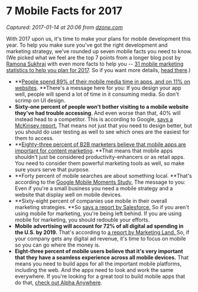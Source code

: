 # 7 Mobile Facts for 2017

_Captured: 2017-01-14 at 20:06 from [dzone.com](https://dzone.com/articles/7-mobile-facts-you-need-to-know-for-2017?edition=263881&utm_source=Daily%20Digest&utm_medium=email&utm_campaign=dd%202017-01-14)_

With 2017 upon us, it's time to make your plans for mobile development this year. To help you make sure you've got the right development and marketing strategy, we've rounded up seven mobile facts you need to know. (We picked what we feel are the top 7 points from a longer blog post by [Ramona Sukhraj](https://www.impactbnd.com/blog/author/ramona-sukhraj) with even more facts to help you -- [31 mobile marketing statistics to help you plan for 2017](https://www.impactbnd.com/blog/mobile-marketing-statistics-for-2016). So if you want more details, [head there](https://www.impactbnd.com/blog/mobile-marketing-statistics-for-2016).)

  * **[People spend 89% of their mobile media time in apps, and on 11% on websites](http://www.smartinsights.com/mobile-marketing/mobile-marketing-analytics/mobile-marketing-statistics/). **There's a message here for you: If you design your app well, people will spend a lot of time in it consuming media. So don't scrimp on UI design.
  * **Sixty-one percent of people won't bother visiting to a mobile website they've had trouble accessing**. And even worse than that, 40% will instead head to a competitor. This is according to Google, [says a McKinsey report.](http://www.mckinsey.com/business-functions/marketing-and-sales/our-insights/why-marketers-should-keep-sending-you-emails) That means not just that you need to design better, but you should do user testing as well to see which ones are the easiest for them to access.
  * **[Eighty-three percent of B2B marketers believe that mobile apps are important for content marketing](https://www.impactbnd.com/blog/mobile-marketing-statistics-for-2016). **That means that mobile apps shouldn't just be considered productivity-enhancers or as retail apps. You need to consider them powerful marketing tools as well, so make sure yours serve that purpose.
  * **Forty percent of mobile searches are about something local. **That's according to the [Google Mobile Moments Study.](https://www.thinkwithgoogle.com/research-studies/creating-moments-that-matter.html) The message to you: Even if you're a small business you need a mobile strategy and a website that display well on mobile devices.
  * **Sixty-eight percent of companies use mobile in their overall marketing strategies. **So [says a report by Salesforce.](https://www.salesforce.com/blog/2015/01/2015-state-of-marketing.html) So if you aren't using mobile for marketing, you're being left behind. If you are using mobile for marketing, you should redouble your efforts.
  * **Mobile advertising will account for 72% of all digital ad spending in the U.S. by 2019.** That's according to [a report by Marketing Land. ](http://marketingland.com/report-u-s-companies-send-emails-global-average-1-47-million-sent-per-month-114180)So, if your company gets any digital ad revenue, it's time to focus on mobile so you can go where the money is.
  * **Eight-three percent of mobile users believe that it's very important that they have a seamless experience across all mobile devices.** That means you need to build apps for all the important mobile platforms, including the web. And the apps need to look and work the same everywhere. If you're looking for a great tool to build mobile apps that do that, [check out Alpha Anywhere](https://www.alphasoftware.com/mobile-app-development/).
